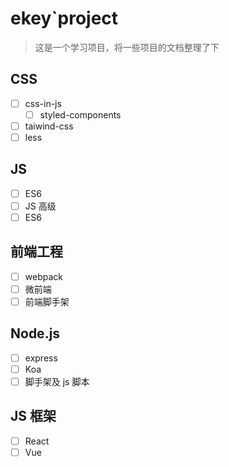 # ekey`project

> 这是一个学习项目，将一些项目的文档整理了下

## CSS

- [ ] css-in-js
  - [ ] styled-components
- [ ] taiwind-css
- [ ] less

## JS

- [ ] ES6
- [ ] JS 高级
- [ ] ES6

## 前端工程

- [ ] webpack
- [ ] 微前端
- [ ] 前端脚手架

## Node.js

- [ ] express
- [ ] Koa
- [ ] 脚手架及 js 脚本

## JS 框架

- [ ] React
- [ ] Vue
